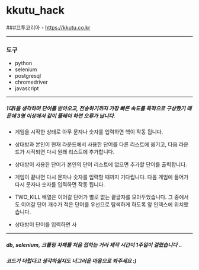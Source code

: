 # kkutu_hack

###끄투코리아 - https://kkutu.co.kr

---------------------------------------
### 도구
* python
* selenium
* postgresql
* chromedriver
* javascript
---------------------------------------

##### 1대1을 생각하며 단어를 받아오고, 전송하기까지 가장 빠른 속도를 목적으로 구상했기 때문에 3명 이상에서 같이 플레이 하면 오류가 납니다.


* 게임을 시작한 상태로 아무 문자나 숫자를 입력하면 핵이 작동 됩니다.
* 상대방과 본인이 현재 라운드에서 사용한 단어를 다른 리스트에 옮기고, 다음 라운드가 시작되면 다시 원래 리스트에 추가합니다.
* 상대방이 사용한 단어가 본인의 단어 리스트에 없으면 추가할 단어를 출력합니다.
* 게임이 끝나면 다시 문자나 숫자를 입력할 때까지 기다립니다. 다음 게임에 들어가 다시 문자나 숫자를 입력하면 작동 됩니다.
* TWO_KILL 배열은 이어갈 단어가 별로 없는 끝글자를 모아두었습니다. 그 중에서도 이어갈 단어 개수가 적은 단어를 우선으로 탐색하게 하도록 앞 인덱스에 위치했습니다.

* 상대방이 단어를 입력하면 사

---------------------------------------

##### db, selenium, 크롤링 자체를 처음 접하는 거라 제작 시간이 1주일이 걸렸습니다 .. 
##### 코드가 더럽다고 생각하실지도 너그러운 마음으로 봐주세요 :)
